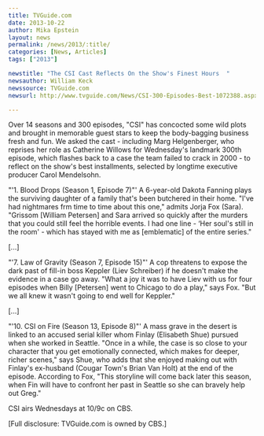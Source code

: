 ```yaml
---
title: TVGuide.com
date: 2013-10-22
author: Mika Epstein
layout: news
permalink: /news/2013/:title/
categories: [News, Articles]
tags: ["2013"]

newstitle: "The CSI Cast Reflects On the Show's Finest Hours  "
newsauthor: William Keck  
newssource: TVGuide.com  
newsurl: http://www.tvguide.com/News/CSI-300-Episodes-Best-1072388.aspx  

---
```


Over 14 seasons and 300 episodes, "CSI" has concocted some wild plots and brought in memorable guest stars to keep the body-bagging business fresh and fun. We asked the cast - including Marg Helgenberger, who reprises her role as Catherine Willows for Wednesday's landmark 300th episode, which flashes back to a case the team failed to crack in 2000 - to reflect on the show's best installments, selected by longtime executive producer Carol Mendelsohn.

"'1. Blood Drops (Season 1, Episode 7)"' A 6-year-old Dakota Fanning plays the surviving daughter of a family that's been butchered in their home. "I've had nightmares frm time to time about this one," admits Jorja Fox (Sara). "Grissom [William Petersen] and Sara arrived so quickly after the murders that you could still feel the horrible events. I had one line - &#8216;Her soul's still in the room' - which has stayed with me as [emblematic] of the entire series."

[...]

"'7. Law of Gravity (Season 7, Episode 15)"' A cop threatens to expose the dark past of fill-in boss Keppler (Liev Schreiber) if he doesn't make the evidence in a case go away. "What a joy it was to have Liev with us for four episodes when Billy [Petersen] went to Chicago to do a play," says Fox. "But we all knew it wasn't going to end well for Keppler."

[...]

"'10. CSI on Fire (Season 13, Episode 8)"' A mass grave in the desert is linked to an accused serial killer whom Finlay (Elisabeth Shue) pursued when she worked in Seattle. "Once in a while, the case is so close to your character that you get emotionally connected, which makes for deeper, richer scenes," says Shue, who adds that she enjoyed making out with Finlay's ex-husband (Cougar Town's Brian Van Holt) at the end of the episode. According to Fox, "This storyline will come back later this season, when Fin will have to confront her past in Seattle so she can bravely help out Greg."

CSI airs Wednesdays at 10/9c on CBS.

[Full disclosure: TVGuide.com is owned by CBS.]

